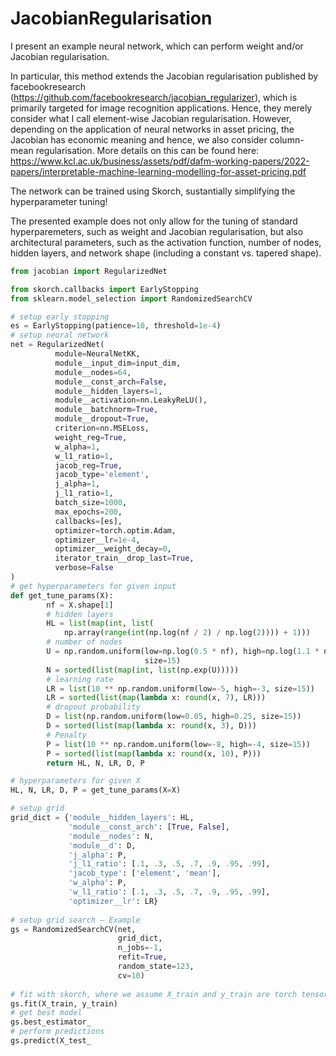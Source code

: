 # JacobianRegularisation

I present an example neural network, which can perform weight and/or Jacobian regularisation. 

In particular, this method extends the Jacobian regularisation published by facebookresearch (https://github.com/facebookresearch/jacobian_regularizer), which is primarily targeted for image recognition applications. Hence, they merely consider what I call element-wise Jacobian regularisation. However, depending on the application of neural networks in asset pricing, the Jacobian has economic meaning and hence, we also consider column-mean regularisation. More details on this can be found here: https://www.kcl.ac.uk/business/assets/pdf/dafm-working-papers/2022-papers/interpretable-machine-learning-modelling-for-asset-pricing.pdf

The network can be trained using Skorch, sustantially simplifying the hyperparameter tuning! 

The presented example does not only allow for the tuning of standard hyperparemeters, such as weight and Jacobian regularisation, but also architectural parameters, such as the activation function, number of nodes, hidden layers, and network shape (including a constant vs. tapered shape).

```python
from jacobian import RegularizedNet

from skorch.callbacks import EarlyStopping
from sklearn.model_selection import RandomizedSearchCV

# setup early stopping
es = EarlyStopping(patience=10, threshold=1e-4)
# setup neural network
net = RegularizedNet(
          module=NeuralNetKK,
          module__input_dim=input_dim,
          module__nodes=64,
          module__const_arch=False,
          module__hidden_layers=1,
          module__activation=nn.LeakyReLU(),
          module__batchnorm=True,
          module__dropout=True,
          criterion=nn.MSELoss,
          weight_reg=True,
          w_alpha=1,
          w_l1_ratio=1,   
          jacob_reg=True, 
          jacob_type='element',
          j_alpha=1,
          j_l1_ratio=1,
          batch_size=1000,
          max_epochs=200,
          callbacks=[es],
          optimizer=torch.optim.Adam,
          optimizer__lr=1e-4,
          optimizer__weight_decay=0,
          iterator_train__drop_last=True,
          verbose=False
)
# get hyperparameters for given input
def get_tune_params(X):
        nf = X.shape[1]
        # hidden layers
        HL = list(map(int, list(
            np.array(range(int(np.log(nf / 2) / np.log(2)))) + 1)))
        # number of nodes
        U = np.random.uniform(low=np.log(0.5 * nf), high=np.log(1.1 * nf),
                              size=15)
        N = sorted(list(map(int, list(np.exp(U)))))
        # learning rate
        LR = list(10 ** np.random.uniform(low=-5, high=-3, size=15))
        LR = sorted(list(map(lambda x: round(x, 7), LR)))
        # dropout probability
        D = list(np.random.uniform(low=0.05, high=0.25, size=15))
        D = sorted(list(map(lambda x: round(x, 3), D)))
        # Penalty
        P = list(10 ** np.random.uniform(low=-8, high=-4, size=15))
        P = sorted(list(map(lambda x: round(x, 10), P)))
        return HL, N, LR, D, P

# hyperparameters for given X
HL, N, LR, D, P = get_tune_params(X=X)

# setup grid
grid_dict = {'module__hidden_layers': HL,
             'module__const_arch': [True, False],
             'module__nodes': N,
             'module__d': D,
             'j_alpha': P,
             'j_l1_ratio': [.1, .3, .5, .7, .9, .95, .99],
             'jacob_type': ['element', 'mean'],
             'w_alpha': P,
             'w_l1_ratio': [.1, .3, .5, .7, .9, .95, .99],
             'optimizer__lr': LR}
             
# setup grid search – Example
gs = RandomizedSearchCV(net, 
                        grid_dict, 
                        n_jobs=-1,
                        refit=True, 
                        random_state=123,
                        cv=10)
                        
# fit with skorch, where we assume X_train and y_train are torch tensors
gs.fit(X_train, y_train)
# get best model
gs.best_estimator_
# perform predictions
gs.predict(X_test_

```
